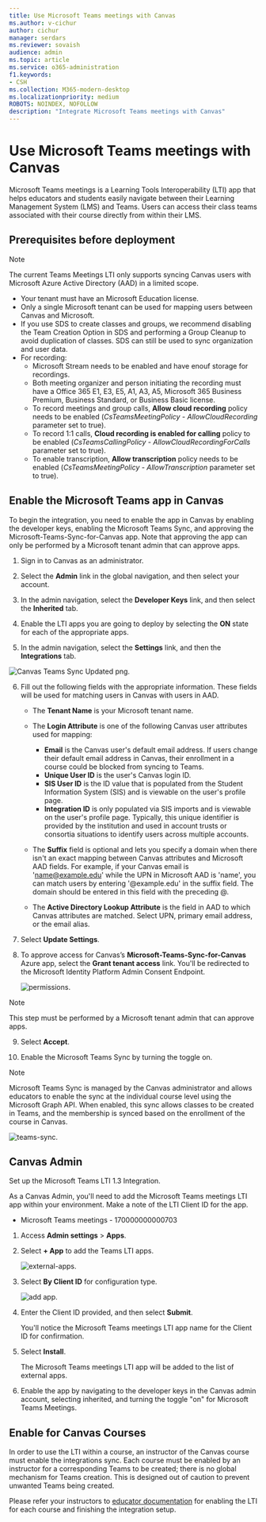 ```yaml
---
title: Use Microsoft Teams meetings with Canvas
ms.author: v-cichur
author: cichur
manager: serdars
ms.reviewer: sovaish
audience: admin
ms.topic: article
ms.service: o365-administration
f1.keywords:
- CSH
ms.collection: M365-modern-desktop
ms.localizationpriority: medium
ROBOTS: NOINDEX, NOFOLLOW
description: "Integrate Microsoft Teams meetings with Canvas"
---
```



# Use Microsoft Teams meetings with Canvas

Microsoft Teams meetings is a Learning Tools Interoperability (LTI) app that helps educators and students easily navigate between their Learning Management System (LMS) and Teams. Users can access their class teams associated with their course directly from within their LMS.

## Prerequisites before deployment

> [!NOTE]
> The current Teams Meetings LTI only supports syncing Canvas users with Microsoft Azure Active Directory (AAD) in a limited scope. 
> - Your tenant must have an Microsoft Education license.
> - Only a single Microsoft tenant can be used for mapping users between Canvas and Microsoft.
> - If you use SDS to create classes and groups, we recommend disabling the Team Creation Option in SDS and performing a Group Cleanup to avoid duplication of classes. SDS can still be used to sync organization and user data.
> - For recording:
>   -  Microsoft Stream needs to be enabled and have enouf storage for recordings.
>     - Both meeting organizer and person initiating the recording must have a  Office 365 E1, E3, E5, A1, A3, A5, Microsoft 365 Business Premium, Business Standard, or Business 
Basic license.
>   - To record meetings and group calls, **Allow cloud recording** policy needs to be enabled (*CsTeamsMeetingPolicy - AllowCloudRecording* parameter set to true).
>   - To record 1:1 calls, **Cloud recording is enabled for calling** policy to be enabled (*CsTeamsCallingPolicy - AllowCloudRecordingForCalls* parameter set to true).
>   - To enable transcription, **Allow transcription** policy needs to be enabled (*CsTeamsMeetingPolicy - AllowTranscription* parameter set to true).


## Enable the Microsoft Teams app in Canvas

To begin the integration, you need to enable the app in Canvas by enabling the developer keys, enabling the Microsoft Teams Sync, and approving the Microsoft-Teams-Sync-for-Canvas app. Note that approving the app can only be performed by a Microsoft tenant admin that can approve apps.

1. Sign in to Canvas as an administrator.

2. Select the **Admin** link in the global navigation, and then select your account.

3. In the admin navigation, select the **Developer Keys** link, and then select the **Inherited** tab.

4. Enable the LTI apps you are going to deploy by selecting the **ON** state for each of the appropriate apps.

5. In the admin navigation, select the **Settings** link, and then the **Integrations** tab.


![Canvas Teams Sync Updated png.](https://user-images.githubusercontent.com/87142492/128552407-78cb28e9-47cf-4026-954d-12dc3553af6f.png)

6. Fill out the following fields with the appropriate information. These fields will be used for matching users in Canvas with users in AAD. 
   * The **Tenant Name** is your Microsoft tenant name.
   * The **Login Attribute** is one of the following Canvas user attributes used for mapping:
      * **Email** is the Canvas user's default email address. If users change their default email address in Canvas, their enrollment in a course could be blocked from syncing to Teams.
      * **Unique User ID** is the user's Canvas login ID.
      * **SIS User ID** is the ID value that is populated from the Student Information System (SIS) and is viewable on the user's profile page.
      * **Integration ID** is only populated via SIS imports and is viewable on the user's profile page. Typically, this unique identifier is provided by the institution and used in account trusts or consortia situations to identify users across multiple accounts.

   * The **Suffix** field is optional and lets you specify a domain when there isn't an exact mapping between Canvas attributes and Microsoft AAD fields. For example, if your Canvas email is 'name@example.edu' while the UPN in Microsoft AAD is 'name', you can match users by entering '@example.edu' in the suffix field. The domain should be entered in this field with the preceding @.
   * The **Active Directory Lookup Attribute** is the field in AAD to which Canvas attributes are matched. Select UPN, primary email address, or the email alias.

7. Select **Update Settings**.

8. To approve access for Canvas’s **Microsoft-Teams-Sync-for-Canvas** Azure app, select the **Grant tenant access** link. You'll be redirected to the Microsoft Identity Platform Admin Consent Endpoint.

   ![permissions.](media/permissions.png)
> [!NOTE] 
> This step must be performed by a Microsoft tenant admin that can approve apps.
9. Select **Accept**. 

8. Enable the Microsoft Teams Sync by turning the toggle on.

> [!NOTE]
> Microsoft Teams Sync is managed by the Canvas administrator and allows educators to enable the sync at the individual course level using the Microsoft Graph API. When enabled, this sync allows classes to be created in Teams, and the membership is synced based on the enrollment of the course in Canvas.

   ![teams-sync.](media/teams-sync.png)

## Canvas Admin

Set up the Microsoft Teams LTI 1.3 Integration.

As a Canvas Admin, you'll need to add the Microsoft Teams meetings LTI app within your environment. Make a note of the LTI Client ID for the app.

 - Microsoft Teams meetings - 170000000000703

1. Access **Admin settings** > **Apps**.

2. Select **+ App** to add the Teams LTI apps.

   ![external-apps.](media/external-apps.png)

3. Select **By Client ID** for configuration type.

   ![add app.](media/add-app.png)

4. Enter the Client ID provided, and then select **Submit**.

   You'll notice the Microsoft Teams meetings LTI app name for the Client ID for confirmation.

5. Select **Install**.

   The Microsoft Teams meetings LTI app will be added to the list of external apps.

6. Enable the app by navigating to the developer keys in the Canvas admin account, selecting inherited, and turning the toggle "on" for Microsoft Teams Meetings.
   
## Enable for Canvas Courses

In order to use the LTI within a course, an instructor of the Canvas course must enable the integrations sync. Each course must be enabled by an instructor for a corresponding Teams to be created; there is no global mechanism for Teams creation. This is designed out of caution to prevent unwanted Teams being created.

Please refer your instructors to [educator documentation](https://support.microsoft.com/en-us/topic/use-microsoft-teams-classes-in-your-lms-preview-ac6a1e34-32f7-45e6-b83e-094185a1e78a#ID0EBD=Instructure_Canvas) for enabling the LTI for each course and finishing the integration setup.
